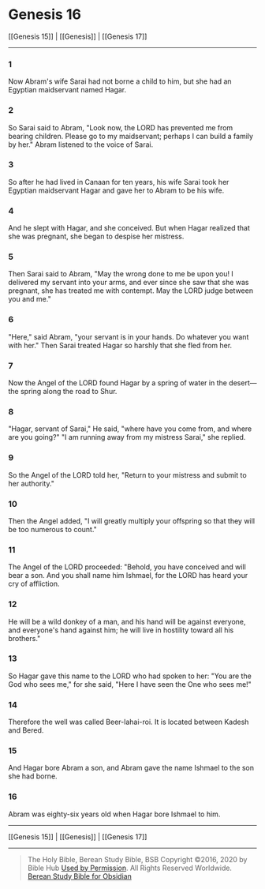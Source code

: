 # Genesis 16

[[Genesis 15]] | [[Genesis]] | [[Genesis 17]]

---

### 1
Now Abram's wife Sarai had not borne a child to him, but she had an Egyptian maidservant named Hagar.

### 2
So Sarai said to Abram, "Look now, the LORD has prevented me from bearing children. Please go to my maidservant; perhaps I can build a family by her." Abram listened to the voice of Sarai.

### 3
So after he had lived in Canaan for ten years, his wife Sarai took her Egyptian maidservant Hagar and gave her to Abram to be his wife.

### 4
And he slept with Hagar, and she conceived. But when Hagar realized that she was pregnant, she began to despise her mistress.

### 5
Then Sarai said to Abram, "May the wrong done to me be upon you! I delivered my servant into your arms, and ever since she saw that she was pregnant, she has treated me with contempt. May the LORD judge between you and me."

### 6
"Here," said Abram, "your servant is in your hands. Do whatever you want with her." Then Sarai treated Hagar so harshly that she fled from her.

### 7
Now the Angel of the LORD found Hagar by a spring of water in the desert—the spring along the road to Shur.

### 8
"Hagar, servant of Sarai," He said, "where have you come from, and where are you going?" "I am running away from my mistress Sarai," she replied.

### 9
So the Angel of the LORD told her, "Return to your mistress and submit to her authority."

### 10
Then the Angel added, "I will greatly multiply your offspring so that they will be too numerous to count."

### 11
The Angel of the LORD proceeded: "Behold, you have conceived and will bear a son. And you shall name him Ishmael, for the LORD has heard your cry of affliction.

### 12
He will be a wild donkey of a man, and his hand will be against everyone, and everyone's hand against him; he will live in hostility toward all his brothers."

### 13
So Hagar gave this name to the LORD who had spoken to her: "You are the God who sees me," for she said, "Here I have seen the One who sees me!"

### 14
Therefore the well was called Beer-lahai-roi. It is located between Kadesh and Bered.

### 15
And Hagar bore Abram a son, and Abram gave the name Ishmael to the son she had borne.

### 16
Abram was eighty-six years old when Hagar bore Ishmael to him.

---

[[Genesis 15]] | [[Genesis]] | [[Genesis 17]]

---

> The Holy Bible, Berean Study Bible, BSB
> Copyright &copy;2016, 2020 by Bible Hub
> [Used by Permission](https://berean.bible/terms.htm). All Rights Reserved Worldwide.
> [Berean Study Bible for Obsidian](https://github.com/gapmiss/berean-study-bible-for-obsidian)</small>

